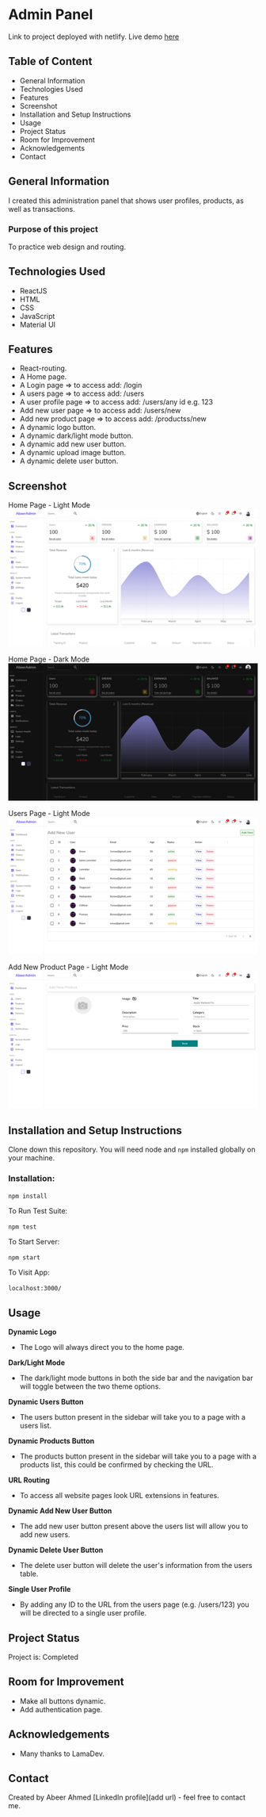 # Admin Panel
Link to project deployed with netlify. Live demo [here](https://abeers-react-admin-panel.netlify.app/)

## Table of Content
* General Information
* Technologies Used
* Features
* Screenshot
* Installation and Setup Instructions
* Usage
* Project Status
* Room for Improvement
* Acknowledgements
* Contact

## General Information
I created this administration panel that shows user profiles, products, as well as transactions.

### Purpose of this project
To practice web design and routing.

## Technologies Used
* ReactJS
* HTML
* CSS
* JavaScript
* Material UI

## Features
* React-routing.
* A Home page.
* A Login page => to access add: /login
* A users page => to access add: /users
* A user profile page => to access add: /users/any id e.g. 123
* Add new user page => to access add: /users/new
* Add new product page => to access add: /productss/new
* A dynamic logo button.
* A dynamic dark/light mode button.
* A dynamic add new user button.
* A dynamic upload image button.
* A dynamic delete user button.

## Screenshot
Home Page - Light Mode
![project screenshot](home-light-mode.png)

Home Page - Dark Mode
![project screenshot](home-dark-mode.png)

Users Page - Light Mode
![project screenshot](users-page-light-mode.png)

Add New Product Page - Light Mode
![project screenshot](add-new-product-light-mode.png)

## Installation and Setup Instructions

Clone down this repository. You will need node and `npm` installed globally on your machine.

### Installation:

`npm install`

To Run Test Suite:

`npm test`

To Start Server:

`npm start`

To Visit App:

`localhost:3000/`

## Usage

**Dynamic Logo**

* The Logo will always direct you to the home page.

**Dark/Light Mode**

* The dark/light mode buttons in both the side bar and the navigation bar will toggle between the two theme options.

**Dynamic Users Button**

* The users button present in the sidebar will take you to a page with a users list.

**Dynamic Products Button**

* The products button present in the sidebar will take you to a page with a products list, this could be confirmed by checking the URL.

**URL Routing**

* To access all website pages look URL extensions in features.

**Dynamic Add New User Button**

* The add new user button present above the users list will allow you to add new users.

**Dynamic Delete User Button**

* The delete user button will delete the user's information from the users table.

**Single User Profile**

* By adding any ID to the URL from the users page (e.g. /users/123) you will be directed to a single user profile.

## Project Status
Project is: Completed

## Room for Improvement
* Make all buttons dynamic.
* Add authentication page.

## Acknowledgements
* Many thanks to LamaDev.

## Contact
Created by Abeer Ahmed [LinkedIn profile](add url) - feel free to contact me.

